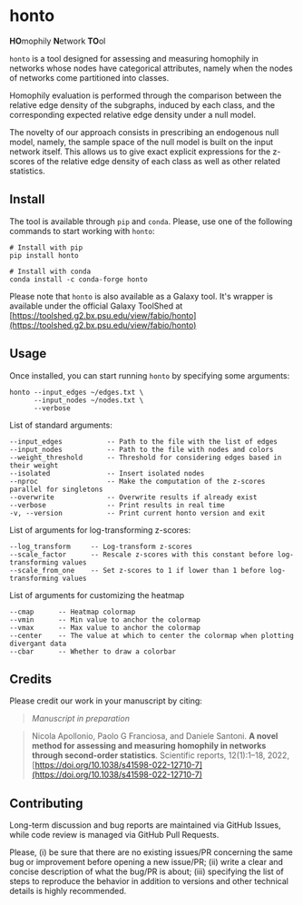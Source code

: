 # honto

**HO**mophily **N**etwork **TO**ol

`honto` is a tool designed for assessing and measuring homophily in networks whose nodes have categorical attributes, namely when the nodes of networks come partitioned into classes.

Homophily evaluation is performed through the comparison between the relative edge density of the subgraphs, induced by each class, and the corresponding expected relative edge density under a null model.

The novelty of our approach consists in prescribing an endogenous null model, namely, the sample space of the null model is built on the input network itself. This allows us to give exact explicit expressions for the z-scores of the relative edge density of each class as well as other related statistics.

## Install

The tool is available through `pip` and `conda`.
Please, use one of the following commands to start working with `honto`:

```
# Install with pip
pip install honto

# Install with conda
conda install -c conda-forge honto
```

Please note that `honto` is also available as a Galaxy tool. It's wrapper is available under the official Galaxy ToolShed at [https://toolshed.g2.bx.psu.edu/view/fabio/honto](https://toolshed.g2.bx.psu.edu/view/fabio/honto)

## Usage

Once installed, you can start running `honto` by specifying some arguments:

```
honto --input_edges ~/edges.txt \
      --input_nodes ~/nodes.txt \
      --verbose
```

List of standard arguments:
```
--input_edges           -- Path to the file with the list of edges
--input_nodes           -- Path to the file with nodes and colors
--weight_threshold      -- Threshold for considering edges based in their weight
--isolated              -- Insert isolated nodes
--nproc                 -- Make the computation of the z-scores parallel for singletons
--overwrite             -- Overwrite results if already exist
--verbose               -- Print results in real time
-v, --version           -- Print current honto version and exit
```

List of arguments for log-transforming z-scores:
```
--log_transform     -- Log-transform z-scores
--scale_factor      -- Rescale z-scores with this constant before log-transforming values
--scale_from_one    -- Set z-scores to 1 if lower than 1 before log-transforming values
```

List of arguments for customizing the heatmap
```
--cmap      -- Heatmap colormap
--vmin      -- Min value to anchor the colormap
--vmax      -- Max value to anchor the colormap
--center    -- The value at which to center the colormap when plotting divergant data
--cbar      -- Whether to draw a colorbar
```

## Credits

Please credit our work in your manuscript by citing:

> _Manuscript in preparation_

> Nicola Apollonio, Paolo G Franciosa, and Daniele Santoni. **A novel method for assessing and measuring homophily in networks through
second-order statistics**. Scientific reports, 12(1):1–18, 2022, [https://doi.org/10.1038/s41598-022-12710-7](https://doi.org/10.1038/s41598-022-12710-7)

## Contributing

Long-term discussion and bug reports are maintained via GitHub Issues, while code review is managed via GitHub Pull Requests.

Please, (i) be sure that there are no existing issues/PR concerning the same bug or improvement before opening a new issue/PR; (ii) write a clear and concise description of what the bug/PR is about; (iii) specifying the list of steps to reproduce the behavior in addition to versions and other technical details is highly recommended.
